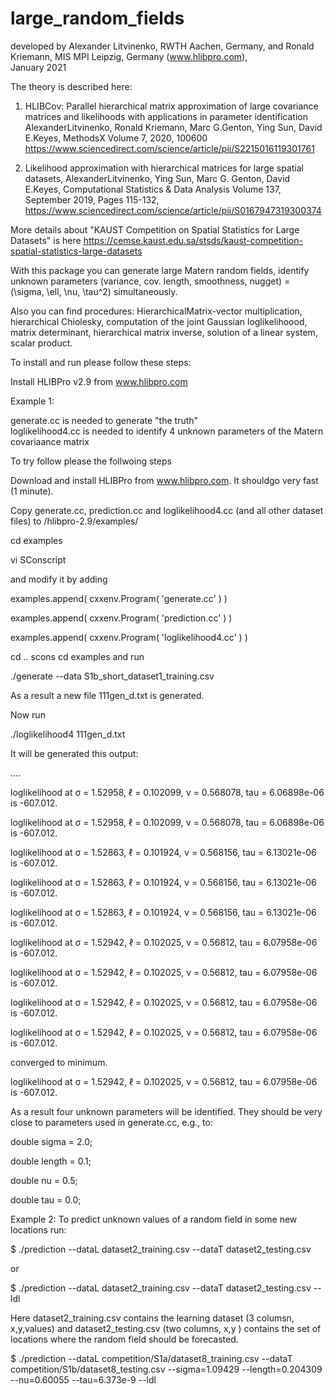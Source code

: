 # large_random_fields

developed by Alexander Litvinenko, RWTH Aachen, Germany, 
and Ronald Kriemann, MIS MPI Leipzig, Germany (www.hlibpro.com),  
January 2021

The theory is described here:

1) HLIBCov: Parallel hierarchical matrix approximation of large covariance matrices and likelihoods with applications in parameter identification
AlexanderLitvinenko, Ronald Kriemann, Marc G.Genton, Ying Sun, David E.Keyes,
MethodsX
Volume 7, 2020, 100600
https://www.sciencedirect.com/science/article/pii/S2215016119301761

2) Likelihood approximation with hierarchical matrices for large spatial datasets,
AlexanderLitvinenko, Ying Sun, Marc G. Genton, David E.Keyes, Computational Statistics & Data Analysis
Volume 137, September 2019, Pages 115-132,
https://www.sciencedirect.com/science/article/pii/S0167947319300374 

More details about "KAUST Competition on Spatial Statistics for Large Datasets" is here https://cemse.kaust.edu.sa/stsds/kaust-competition-spatial-statistics-large-datasets

With this package you can generate large Matern random fields, identify unknown parameters 
(variance, cov. length, smoothness, nugget) = (\sigma, \ell, \nu, \tau^2) simultaneously.

Also you can find procedures: HierarchicalMatrix-vector multiplication, hierarchical Chiolesky, computation of the joint Gaussian loglikelihoood, matrix determinant, hierarchical matrix inverse, solution of a linear system, scalar product.

To install and run please follow these steps:

Install HLIBPro v2.9 from www.hlibpro.com  

Example 1:  
  
generate.cc is needed to generate "the truth"  
loglikelihood4.cc is needed to identify 4 unknown parameters of the Matern covariaance matrix

To try follow please the follwoing steps

Download and install HLIBPro from www.hlibpro.com. It shouldgo very fast (1 minute).


Copy generate.cc, prediction.cc and loglikelihood4.cc (and all other dataset files) to /hlibpro-2.9/examples/  

cd examples  

 vi SConscript  
 
 and modify it by adding 
 
 examples.append( cxxenv.Program( 'generate.cc' ) ) 
 
 examples.append( cxxenv.Program( 'prediction.cc' ) ) 
 
 examples.append( cxxenv.Program( 'loglikelihood4.cc' ) )  
 
 cd .. 
 scons 
 cd examples 
 and run 

./generate --data S1b_short_dataset1_training.csv 

As a result a new file 111gen_d.txt is generated.

Now run  

 ./loglikelihood4 111gen_d.txt  
 
 It will be generated this output:  
 
 ....  
 
  loglikelihood at  σ = 1.52958, ℓ = 0.102099, ν = 0.568078, tau = 6.06898e-06   is -607.012.  
  
  loglikelihood at  σ = 1.52958, ℓ = 0.102099, ν = 0.568078, tau = 6.06898e-06   is -607.012. 
  
  loglikelihood at  σ = 1.52863, ℓ = 0.101924, ν = 0.568156, tau = 6.13021e-06   is -607.012. 
  
  loglikelihood at  σ = 1.52863, ℓ = 0.101924, ν = 0.568156, tau = 6.13021e-06   is -607.012. 
  
  loglikelihood at  σ = 1.52863, ℓ = 0.101924, ν = 0.568156, tau = 6.13021e-06   is -607.012. 
  
  loglikelihood at  σ = 1.52942, ℓ = 0.102025, ν = 0.56812, tau = 6.07958e-06   is -607.012. 
  
  loglikelihood at  σ = 1.52942, ℓ = 0.102025, ν = 0.56812, tau = 6.07958e-06   is -607.012. 
  
  loglikelihood at  σ = 1.52942, ℓ = 0.102025, ν = 0.56812, tau = 6.07958e-06   is -607.012. 
  
  loglikelihood at  σ = 1.52942, ℓ = 0.102025, ν = 0.56812, tau = 6.07958e-06   is -607.012. 
  
converged to minimum. 

  loglikelihood at  σ = 1.52942, ℓ = 0.102025, ν = 0.56812, tau = 6.07958e-06   is -607.012. 
  
  


As a result four unknown parameters will be identified. They should be very close to parameters used in generate.cc, e.g., to:  

  double  sigma  = 2.0;  
  
  double  length = 0.1;  
  
  double  nu     = 0.5;  
  
  double  tau    = 0.0;  
  
  
Example 2:
  To predict unknown values of a random field in some new locations run: 
  
   $ ./prediction --dataL dataset2_training.csv --dataT dataset2_testing.csv 
   
   or
   
   $ ./prediction --dataL dataset2_training.csv --dataT dataset2_testing.csv --ldl
   
   Here dataset2_training.csv contains the learning dataset (3 columsn, x,y,values) and 
   dataset2_testing.csv  (two columns, x,y ) contains the set of locations where the random field should be forecasted.
   
   $  ./prediction --dataL competition/S1a/dataset8_training.csv --dataT competition/S1b/dataset8_testing.csv --sigma=1.09429 --length=0.204309 --nu=0.60055 --tau=6.373e-9 --ldl


